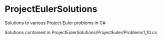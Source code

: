 # ProjectEulerSolutions
Solutions to various Project Euler problems in C#

Solutions contained in ProjectEulerSolutions/ProjectEuler/Problems1_10.cs
